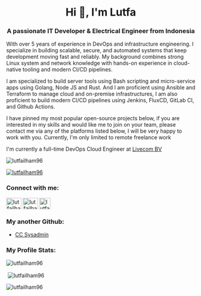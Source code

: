<h1 align="center">Hi 👋, I'm Lutfa</h1>

<h3 align="center">A passionate IT Developer & Electrical Engineer from Indonesia</h3>

<p> With over 5 years of experience in DevOps and infrastructure engineering. I specialize in building scalable, secure, and automated systems that keep development moving fast and reliably. My background combines strong Linux system and network knowledge with hands-on experience in cloud-native tooling and modern CI/CD pipelines.
</p>

<p>
I am specialized to build server tools using Bash scripting and micro-service apps using Golang, Node JS and Rust. And I am proficient using Ansible and Terraform to manage cloud and on-premise infrastructures, I am also proficient to build modern CI/CD pipelines using Jenkins, FluxCD, GitLab CI, and Github Actions.
</p>
<p>I have pinned my most popular open-source projects below, if you are interested in my skills and would like me to join on your team, please contact me via any of the platforms listed below, I will be very happy to work with you. Currently, I'm only limited to remote freelance work
</p>

<p> I'm currently a full-time DevOps Cloud Engineer at <a href="https://www.livecom.com">Livecom BV</a> </p>

<p align="left"> <img src="https://komarev.com/ghpvc/?username=lutfailham96&label=Profile%20views&color=0e75b6&style=flat" alt="lutfailham96" /> </p>

<p align="left"><a href="https://github.com/ryo-ma/github-profile-trophy"><img src="https://github-profile-trophy.vercel.app/?username=lutfailham96&column=7" alt="lutfailham96" /></a></p>

<h3 align="left">Connect with me:</h3>
<p align="left">
<a href="https://www.linkedin.com/in/lutfailham/" target="_blank"><img align="center" src="https://upload.wikimedia.org/wikipedia/commons/8/81/LinkedIn_icon.svg" alt="lutfailham" height="30" width="40" /></a>
<a href="https://fb.com/lutfailham" target="_blank"><img align="center" src="https://raw.githubusercontent.com/rahuldkjain/github-profile-readme-generator/master/src/images/icons/Social/facebook.svg" alt="lutfailham" height="30" width="40" /></a>
<a href="https://t.me/lutfailham" target="_blank"><img align="center" src="https://upload.wikimedia.org/wikipedia/commons/thumb/8/82/Telegram_logo.svg/800px-Telegram_logo.svg.png" alt="lutfailham" height="30" width="30" /></a>
</p>

<h3 align="left">My another Github:</h3>

- <a href="https://github.com/ccsysadmin" target="_blank">CC Sysadmin</a>

<h3 align="left">My Profile Stats:</h3>
<p><img align="center" src="https://github-readme-stats.vercel.app/api/top-langs?username=lutfailham96&show_icons=true&locale=en&hide=blade,css,scss,html,sass,dockerfile,roff,vue&langs_count=8&layout=compact" alt="lutfailham96" /></p>
<p>&nbsp;<img align="center" src="https://github-readme-stats.vercel.app/api?username=lutfailham96&show_icons=true&locale=en" alt="lutfailham96" /></p>
<p><img align="center" src="https://github-readme-streak-stats.herokuapp.com/?user=lutfailham96&" alt="lutfailham96" /></p>
